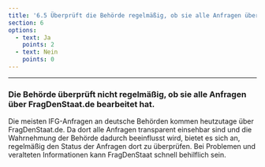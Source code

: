 ```yaml
---
title: '6.5 Überprüft die Behörde regelmäßig, ob sie alle Anfragen über FragDenStaat.de bearbeitet hat? Sind die Kontaktdaten dort aktuell?'
section: 6
options:
  - text: Ja
    points: 2
  - text: Nein
    points: 0
---
```


---

### Die Behörde überprüft nicht regelmäßig, ob sie alle Anfragen über FragDenStaat.de bearbeitet hat.

Die meisten IFG-Anfragen an deutsche Behörden kommen heutzutage über FragDenStaat.de. Da dort alle Anfragen transparent einsehbar sind und die Wahrnehmung der Behörde dadurch beeinflusst wird, bietet es sich an, regelmäßig den Status der Anfragen dort zu überprüfen. Bei Problemen und veralteten Informationen kann FragDenStaat schnell behilflich sein.
